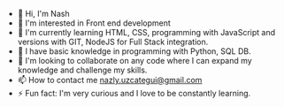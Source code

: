 - 👋 Hi, I'm Nash
- 👀 I'm interested in Front end development
- 🌱 I'm currently learning HTML, CSS, programming with JavaScript and versions with GIT, NodeJS for Full Stack integration.
- 🔭 I have basic knowledge in programming with Python, SQL DB.
- 💞️ I'm looking to collaborate on any code where I can expand my knowledge and challenge my skills.
- 📫 How to contact me nazly.uzcategui@gmail.com
- ⚡ Fun fact: I'm very curious and I love to be constantly learning.
  
<!---
Lanash83/Lanash83 is a ✨ special ✨ repository because its `README.md` (this file) appears on your GitHub profile.
You can click the Preview link to take a look at your changes.
--->
